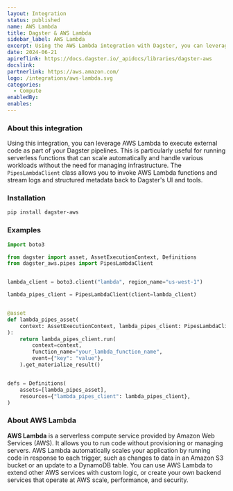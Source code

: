 ```yaml
---
layout: Integration
status: published
name: AWS Lambda
title: Dagster & AWS Lambda
sidebar_label: AWS Lambda
excerpt: Using the AWS Lambda integration with Dagster, you can leverage serverless functions to execute external code in your pipelines.
date: 2024-06-21
apireflink: https://docs.dagster.io/_apidocs/libraries/dagster-aws
docslink: 
partnerlink: https://aws.amazon.com/
logo: /integrations/aws-lambda.svg
categories:
  - Compute
enabledBy:
enables:
---
```


### About this integration

Using this integration, you can leverage AWS Lambda to execute external code as part of your Dagster pipelines. This is particularly useful for running serverless functions that can scale automatically and handle various workloads without the need for managing infrastructure. The `PipesLambdaClient` class allows you to invoke AWS Lambda functions and stream logs and structured metadata back to Dagster's UI and tools.

### Installation

```bash
pip install dagster-aws
```

### Examples

```python
import boto3

from dagster import asset, AssetExecutionContext, Definitions
from dagster_aws.pipes import PipesLambdaClient


lambda_client = boto3.client("lambda", region_name="us-west-1")

lambda_pipes_client = PipesLambdaClient(client=lambda_client)


@asset
def lambda_pipes_asset(
    context: AssetExecutionContext, lambda_pipes_client: PipesLambdaClient
):
    return lambda_pipes_client.run(
        context=context,
        function_name="your_lambda_function_name",
        event={"key": "value"},
    ).get_materialize_result()


defs = Definitions(
    assets=[lambda_pipes_asset],
    resources={"lambda_pipes_client": lambda_pipes_client},
)
```

### About AWS Lambda

**AWS Lambda** is a serverless compute service provided by Amazon Web Services (AWS). It allows you to run code without provisioning or managing servers. AWS Lambda automatically scales your application by running code in response to each trigger, such as changes to data in an Amazon S3 bucket or an update to a DynamoDB table. You can use AWS Lambda to extend other AWS services with custom logic, or create your own backend services that operate at AWS scale, performance, and security.
